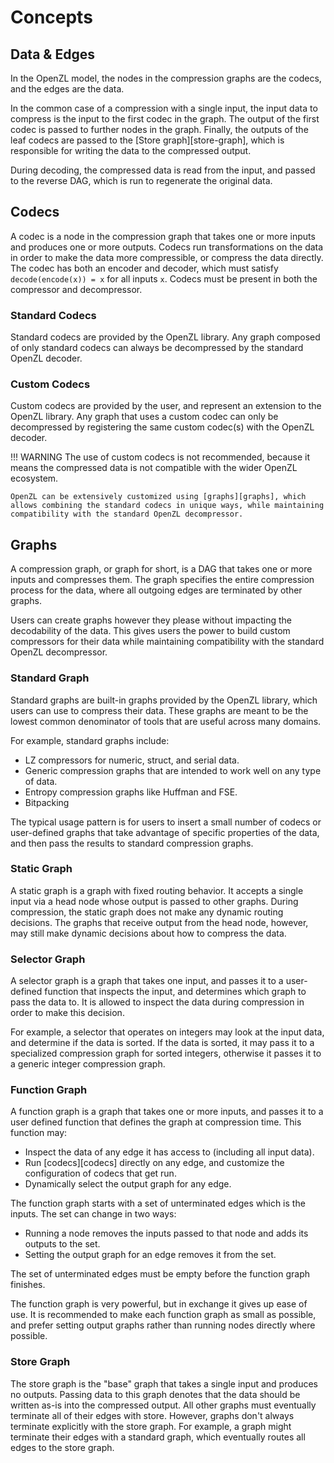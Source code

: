 # Concepts

## Data & Edges

In the OpenZL model, the nodes in the compression graphs are the codecs, and the edges are the data.

In the common case of a compression with a single input, the input data to compress is the input to the first codec in the graph.
The output of the first codec is passed to further nodes in the graph.
Finally, the outputs of the leaf codecs are passed to the [Store graph][store-graph], which is responsible for writing the data to the compressed output.

During decoding, the compressed data is read from the input, and passed to the reverse DAG, which is run to regenerate the original data.

## Codecs

A codec is a node in the compression graph that takes one or more inputs and produces one or more outputs.
Codecs run transformations on the data in order to make the data more compressible, or compress the data directly.
The codec has both an encoder and decoder, which must satisfy `decode(encode(x)) = x` for all inputs `x`.
Codecs must be present in both the compressor and decompressor.

### Standard Codecs

Standard codecs are provided by the OpenZL library.
Any graph composed of only standard codecs can always be decompressed by the standard OpenZL decoder.

### Custom Codecs

Custom codecs are provided by the user, and represent an extension to the OpenZL library.
Any graph that uses a custom codec can only be decompressed by registering the same custom codec(s) with the OpenZL decoder.

!!! WARNING
    The use of custom codecs is not recommended, because it means the compressed data is not compatible with the wider OpenZL ecosystem.

    OpenZL can be extensively customized using [graphs][graphs], which allows combining the standard codecs in unique ways, while maintaining compatibility with the standard OpenZL decompressor.


## Graphs

A compression graph, or graph for short, is a DAG that takes one or more inputs and compresses them.
The graph specifies the entire compression process for the data, where all outgoing edges are terminated by other graphs.

Users can create graphs however they please without impacting the decodability of the data.
This gives users the power to build custom compressors for their data while maintaining compatibility with the standard OpenZL decompressor.

### Standard Graph

Standard graphs are built-in graphs provided by the OpenZL library, which users can use to compress their data.
These graphs are meant to be the lowest common denominator of tools that are useful across many domains.

For example, standard graphs include:

* LZ compressors for numeric, struct, and serial data.
* Generic compression graphs that are intended to work well on any type of data.
* Entropy compression graphs like Huffman and FSE.
* Bitpacking

The typical usage pattern is for users to insert a small number of codecs or user-defined graphs that take advantage of specific properties of the data, and then pass the results to standard compression graphs.

### Static Graph

A static graph is a graph with fixed routing behavior. It accepts a single input via a head node whose output is passed to other graphs. During compression, the static graph does not make any dynamic routing decisions. The graphs that receive output from the head node, however, may still make dynamic decisions about how to compress the data.

### Selector Graph

A selector graph is a graph that takes one input, and passes it to a user-defined function that inspects the input, and determines which graph to pass the data to.
It is allowed to inspect the data during compression in order to make this decision.

For example, a selector that operates on integers may look at the input data, and determine if the data is sorted.
If the data is sorted, it may pass it to a specialized compression graph for sorted integers, otherwise it passes it to a generic integer compression graph.

### Function Graph

A function graph is a graph that takes one or more inputs, and passes it to a user defined function that defines the graph at compression time.
This function may:

* Inspect the data of any edge it has access to (including all input data).
* Run [codecs][codecs] directly on any edge, and customize the configuration of codecs that get run.
* Dynamically select the output graph for any edge.

The function graph starts with a set of unterminated edges which is the inputs. The set can change in two ways:

* Running a node removes the inputs passed to that node and adds its outputs to the set.
* Setting the output graph for an edge removes it from the set.

The set of unterminated edges must be empty before the function graph finishes.

The function graph is very powerful, but in exchange it gives up ease of use.
It is recommended to make each function graph as small as possible, and prefer setting output graphs rather than running nodes directly where possible.

### Store Graph

The store graph is the "base" graph that takes a single input and produces no outputs.
Passing data to this graph denotes that the data should be written as-is into the compressed output.
All other graphs must eventually terminate all of their edges with store.
However, graphs don't always terminate explicitly with the store graph. For example, a graph might terminate their edges with a standard graph, which eventually routes all edges to the store graph.
